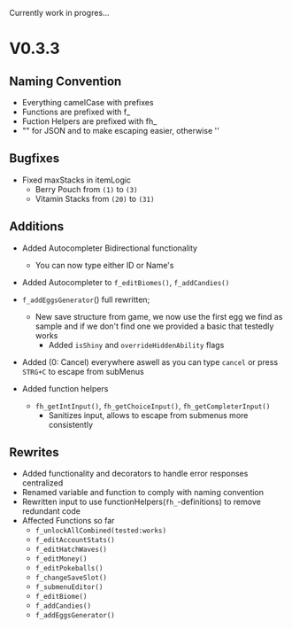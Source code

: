 Currently work in progres...
# V0.3.3

## Naming Convention
- Everything camelCase with prefixes
- Functions are prefixed with f_
- Fuction Helpers are prefixed with fh_
- "" for JSON and to make escaping easier, otherwise ''

## Bugfixes
- Fixed maxStacks in itemLogic
  - Berry Pouch from `(1)` to `(3)`
  - Vitamin Stacks from `(20)` to `(31)`

## Additions
- Added Autocompleter Bidirectional functionality
  - You can now type either ID or Name's
- Added Autocompleter to `f_editBiomes()`, `f_addCandies()`
- `f_addEggsGenerator`() full rewritten;
  - New save structure from game, we now use the first egg we find as sample and if we don't find one we provided a basic that testedly works
    - Added `isShiny` and `overrideHiddenAbility` flags
- Added (0: Cancel) everywhere aswell as you can type `cancel` or press `STRG+C` to escape from subMenus

- Added function helpers
  - `fh_getIntInput()`, `fh_getChoiceInput()`, `fh_getCompleterInput()`
    - Sanitizes input, allows to escape from submenus more consistently

## Rewrites
- Added functionality and decorators to handle error responses centralized
- Renamed  variable and function to comply with naming convention
- Rewritten input to use functionHelpers(`fh_`-definitions) to remove redundant code
- Affected Functions so far
    - `f_unlockAllCombined(tested:works)`
    - `f_editAccountStats()`
    - `f_editHatchWaves()`
    - `f_editMoney()`
    - `f_editPokeballs()`
    - `f_changeSaveSlot()`
    - `f_submenuEditor()`
    - `f_editBiome()`
    - `f_addCandies()`
    - `f_addEggsGenerator()`

